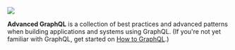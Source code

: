![](https://imgur.com/UOepGFB.png)

**Advanced GraphQL** is a collection of best practices and advanced patterns when building applications and systems using GraphQL. (If you're not yet familiar with GraphQL, get started on [How to GraphQL](https://www.howtographql.com/).)
